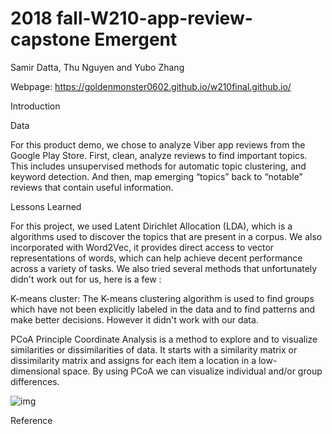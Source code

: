 # 2018 fall-W210-app-review-capstone Emergent
Samir Datta, Thu Nguyen and Yubo Zhang


Webpage:  https://goldenmonster0602.github.io/w210final.github.io/

Introduction 


Data

For this product demo, we chose to analyze Viber app reviews from the Google Play Store.  First, clean, analyze reviews to find important topics. This includes unsupervised methods for automatic topic clustering, and keyword detection.  And then, map emerging “topics” back to “notable” reviews that contain useful information.


Lessons Learned

For this project, we used Latent Dirichlet Allocation (LDA), which is a algorithms used to discover the topics that are present in a corpus. We also incorporated with Word2Vec, it provides direct access to vector representations of words, which can help achieve decent performance across a variety of tasks. We also tried several methods that unfortunately didn't work out for us, here is a few :

K-means cluster: The K-means clustering algorithm is used to find groups which have not been explicitly labeled in the data and to find patterns and make better decisions. However it didn't work with our data.

PCoA 
Principle Coordinate Analysis is a method to explore and to visualize similarities or dissimilarities of data. It starts with a similarity matrix or dissimilarity matrix and assigns for each item a location in a low-dimensional space. By using PCoA we can visualize individual and/or group differences. 


![img](w210-app-review-capstone/new_scraped_reviews/pcoa.png)





Reference
